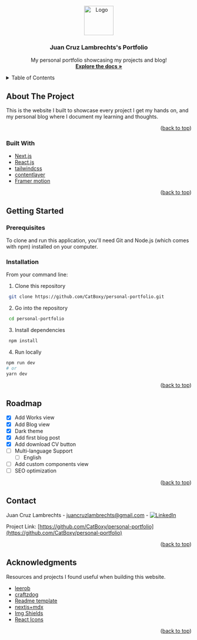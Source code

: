 <div id="top"></div>

<!-- PROJECT LOGO -->
<br />
<div align="center">
  <a href="https://github.com/othneildrew/Best-README-Template">
    <img src="images/logo.png" alt="Logo" width="80" height="80">
  </a>

  <h3 align="center">Juan Cruz Lambrechts's Portfolio</h3>

  <p align="center">
    My personal portfolio showcasing my projects and blog!
    <br />
    <a href="https://github.com/CatBoxy/personal-portfolio"><strong>Explore the docs »</strong></a>
  </p>
</div>

<!-- TABLE OF CONTENTS -->
<details>
  <summary>Table of Contents</summary>
  <ol>
    <li>
      <a href="#about-the-project">About The Project</a>
      <ul>
        <li><a href="#built-with">Built With</a></li>
      </ul>
    </li>
    <li>
      <a href="#getting-started">Getting Started</a>
      <ul>
        <li><a href="#prerequisites">Prerequisites</a></li>
        <li><a href="#installation">Installation</a></li>
      </ul>
    </li>
    <li><a href="#roadmap">Roadmap</a></li>
    <li><a href="#contact">Contact</a></li>
    <li><a href="#acknowledgments">Acknowledgments</a></li>
  </ol>
</details>



<!-- ABOUT THE PROJECT -->
## About The Project

This is the website I built to showcase every project I get my hands on, and my personal blog where I document my learning and thoughts.

<p align="right">(<a href="#top">back to top</a>)</p>



### Built With

* [Next.js](https://nextjs.org/)
* [React.js](https://reactjs.org/)
* [tailwindcss](https://tailwindcss.com/)
* [contentlayer](https://www.contentlayer.dev/)
* [Framer motion](https://www.framer.com/motion/)

<p align="right">(<a href="#top">back to top</a>)</p>



<!-- GETTING STARTED -->
## Getting Started

### Prerequisites

To clone and run this application, you'll need Git and Node.js (which comes with npm) installed on your computer.

### Installation

From your command line:

1. Clone this repository
```sh
 git clone https://github.com/CatBoxy/personal-portfolio.git
```

2. Go into the repository
```sh
 cd personal-portfolio
```

3. Install dependencies
```sh
 npm install
```
4. Run locally

```sh
npm run dev
# or
yarn dev
```

<p align="right">(<a href="#top">back to top</a>)</p>

<!-- ROADMAP -->
## Roadmap

- [x] Add Works view
- [x] Add Blog view
- [x] Dark theme
- [x] Add first blog post
- [x] Add download CV button
- [ ] Multi-language Support
    - [ ] English
- [ ] Add custom components view
- [ ] SEO optimization

<p align="right">(<a href="#top">back to top</a>)</p>


<!-- CONTACT -->
## Contact

Juan Cruz Lambrechts - juancruzlambrechts@gmail.com - [![LinkedIn](https://img.shields.io/badge/linkedin-%230077B5.svg?style=for-the-badge&logo=linkedin&logoColor=white)](https://www.linkedin.com/in/jclambrechts/)

Project Link: [https://github.com/CatBoxy/personal-portfolio](https://github.com/CatBoxy/personal-portfolio)

<p align="right">(<a href="#top">back to top</a>)</p>



<!-- ACKNOWLEDGMENTS -->
## Acknowledgments

Resources and projects I found useful when building this website.

* [leerob](https://github.com/leerob/leerob.io)
* [craftzdog](https://github.com/craftzdog/craftzdog-homepage)
* [Readme template](https://github.com/othneildrew/Best-README-Template)
* [nextjs+mdx](https://github.com/hunterbecton/next-js-mdx)
* [Img Shields](https://shields.io)
* [React Icons](https://react-icons.github.io/react-icons/search)

<p align="right">(<a href="#top">back to top</a>)</p>
